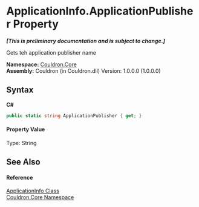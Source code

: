 # ApplicationInfo.ApplicationPublisher Property 
 _**\[This is preliminary documentation and is subject to change.\]**_

Gets teh application publisher name

**Namespace:**&nbsp;<a href="N_Couldron_Core">Couldron.Core</a><br />**Assembly:**&nbsp;Couldron (in Couldron.dll) Version: 1.0.0.0 (1.0.0.0)

## Syntax

**C#**<br />
``` C#
public static string ApplicationPublisher { get; }
```


#### Property Value
Type: String

## See Also


#### Reference
<a href="T_Couldron_Core_ApplicationInfo">ApplicationInfo Class</a><br /><a href="N_Couldron_Core">Couldron.Core Namespace</a><br />